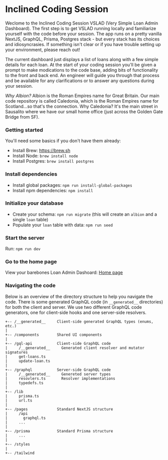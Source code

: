 # Inclined Coding Session

Weclome to the Inclined Coding Session VSLAD (Very Simple Loan Admin Dashboard). The first step is to get VSLAD running locally and familiarize yourself with the code before your session. The app runs on a pretty vanilla NextJS, GraphQL, Prisma, Postgres stack - but every stack has its choices and idiosyncrasies. If something isn't clear or if you have trouble setting up your environment, please reach out!

The current dashboard just displays a list of loans along with a few simple details for each loan. At the start of your coding session you'll be given a prompt to make modications to the code base, adding bits of functionality to the front and back end. An engineer will guide you through that process and be available for any clarifications or to answer any questions during your session.

*Why Albion?*
Albion is the Roman Empires name for Great Britain. Our main code repository is called Caledonia, which is the Roman Empires name for Scotland...so that's the connection. Why Caledonia? It's the main street in Sausalito where we have our small home office (just across the Golden Gate Bridge from SF).

### Getting started

You'll need some basics if you don't have them already:
- Install Brew: https://brew.sh
- Install Node: `brew install node`
- Install Postgres: `brew install postgres`

### Install dependencies

- Install global packages: `npm run install-global-packages`
- Install npm dependencies: `npm install`

### Initialize your database

- Create your schema: `npm run migrate` (this will create an `albion` and a single `loan` table)
- Populate your `loan` table with data: `npm run seed`

### Start the server

Run: `npm run dev`

### Go to the home page 

View your barebones Loan Admin Dashoard: [Home page](http://localhost:3000)

### Navigating the code

Below is an overview of the directory structure to help you navigate the code. There is some generated GraphQL code (in `__generated__` directories) for both the client and server. We use two different GraphQL code generators, one for client-side hooks and one server-side resolvers.

```
+-- /__generated__     Client-side generated GraphQL types (enums, etc.)
|
+-- /components        Shared UI components
|
+-- /gql-api           Client-side GraphQL code
|     /__generated__     Generated client resolver and mutator signatures
|     get-loans.ts             
|     update-loan.ts
|
+-- /graphql           Server-side GraphQL code
|     /__generated__     Genereted server types
|     resovlers.ts       Resolver implementations
|     typedefs.ts
|
+-- /lib
|     prisma.ts
|     url.ts
|
+-- /pages             Standard NextJS structure
|     /api
|       graphql.ts
|     ...
|    
+-- /prisma            Standard Prisma structure
|     ...
|
+-- /styles
|
+-- /tailwind
```
